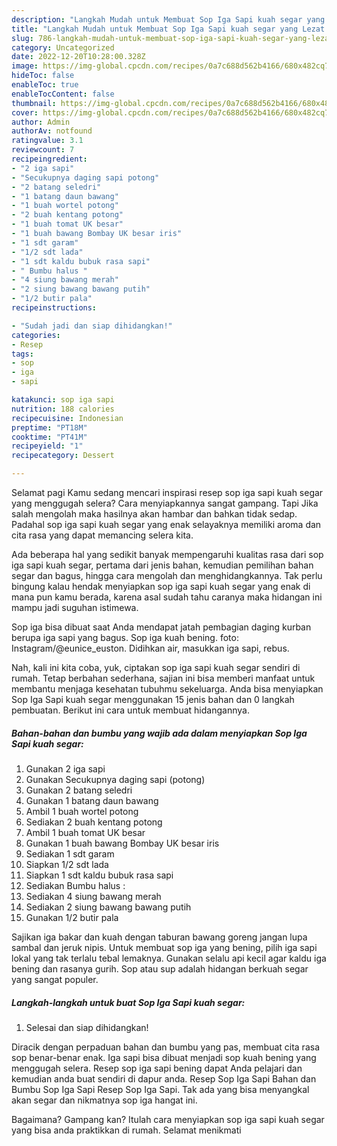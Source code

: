 ```yaml
---
description: "Langkah Mudah untuk Membuat Sop Iga Sapi kuah segar yang Lezat Sekali, Buat Buka Puasa Lezat Sekali"
title: "Langkah Mudah untuk Membuat Sop Iga Sapi kuah segar yang Lezat Sekali, Buat Buka Puasa Lezat Sekali"
slug: 786-langkah-mudah-untuk-membuat-sop-iga-sapi-kuah-segar-yang-lezat-sekali-buat-buka-puasa-lezat-sekali
category: Uncategorized
date: 2022-12-20T10:28:00.328Z
image: https://img-global.cpcdn.com/recipes/0a7c688d562b4166/680x482cq70/sop-iga-sapi-kuah-segar-foto-resep-utama.jpg
hideToc: false
enableToc: true
enableTocContent: false
thumbnail: https://img-global.cpcdn.com/recipes/0a7c688d562b4166/680x482cq70/sop-iga-sapi-kuah-segar-foto-resep-utama.jpg
cover: https://img-global.cpcdn.com/recipes/0a7c688d562b4166/680x482cq70/sop-iga-sapi-kuah-segar-foto-resep-utama.jpg
author: Admin
authorAv: notfound
ratingvalue: 3.1
reviewcount: 7
recipeingredient:
- "2 iga sapi"
- "Secukupnya daging sapi potong"
- "2 batang seledri"
- "1 batang daun bawang"
- "1 buah wortel potong"
- "2 buah kentang potong"
- "1 buah tomat UK besar"
- "1 buah bawang Bombay UK besar iris"
- "1 sdt garam"
- "1/2 sdt lada"
- "1 sdt kaldu bubuk rasa sapi"
- " Bumbu halus "
- "4 siung bawang merah"
- "2 siung bawang bawang putih"
- "1/2 butir pala"
recipeinstructions:

- "Sudah jadi dan siap dihidangkan!"
categories:
- Resep
tags:
- sop
- iga
- sapi

katakunci: sop iga sapi 
nutrition: 188 calories
recipecuisine: Indonesian
preptime: "PT18M"
cooktime: "PT41M"
recipeyield: "1"
recipecategory: Dessert

---
```



Selamat pagi Kamu sedang mencari inspirasi resep sop iga sapi kuah segar yang menggugah selera? Cara menyiapkannya sangat gampang. Tapi Jika salah mengolah maka hasilnya akan hambar dan bahkan tidak sedap. Padahal sop iga sapi kuah segar yang enak selayaknya memiliki aroma dan cita rasa yang dapat memancing selera kita.


Ada beberapa hal yang sedikit banyak mempengaruhi kualitas rasa dari sop iga sapi kuah segar, pertama dari jenis bahan, kemudian pemilihan bahan segar dan bagus, hingga cara mengolah dan menghidangkannya. Tak perlu bingung kalau hendak menyiapkan sop iga sapi kuah segar yang enak di mana pun kamu berada, karena asal sudah tahu caranya maka hidangan ini mampu jadi suguhan istimewa.

Sop iga bisa dibuat saat Anda mendapat jatah pembagian daging kurban berupa iga sapi yang bagus. Sop iga kuah bening. foto: Instagram/@eunice_euston. Didihkan air, masukkan iga sapi, rebus.


Nah, kali ini kita coba, yuk, ciptakan sop iga sapi kuah segar sendiri di rumah. Tetap berbahan sederhana, sajian ini bisa memberi manfaat untuk membantu menjaga kesehatan tubuhmu sekeluarga. Anda bisa menyiapkan Sop Iga Sapi kuah segar menggunakan 15 jenis bahan dan 0 langkah pembuatan. Berikut ini cara untuk membuat hidangannya.

<!--inarticleads1-->

##### Bahan-bahan dan bumbu yang wajib ada dalam menyiapkan Sop Iga Sapi kuah segar:

1. Gunakan 2 iga sapi
1. Gunakan Secukupnya daging sapi (potong)
1. Gunakan 2 batang seledri
1. Gunakan 1 batang daun bawang
1. Ambil 1 buah wortel potong
1. Sediakan 2 buah kentang potong
1. Ambil 1 buah tomat UK besar
1. Gunakan 1 buah bawang Bombay UK besar iris
1. Sediakan 1 sdt garam
1. Siapkan 1/2 sdt lada
1. Siapkan 1 sdt kaldu bubuk rasa sapi
1. Sediakan  Bumbu halus :
1. Sediakan 4 siung bawang merah
1. Sediakan 2 siung bawang bawang putih
1. Gunakan 1/2 butir pala


Sajikan iga bakar dan kuah dengan taburan bawang goreng jangan lupa sambal dan jeruk nipis. Untuk membuat sop iga yang bening, pilih iga sapi lokal yang tak terlalu tebal lemaknya. Gunakan selalu api kecil agar kaldu iga bening dan rasanya gurih. Sop atau sup adalah hidangan berkuah segar yang sangat populer. 

<!--inarticleads2-->

##### Langkah-langkah untuk buat Sop Iga Sapi kuah segar:


1. Selesai dan siap dihidangkan!

Diracik dengan perpaduan bahan dan bumbu yang pas, membuat cita rasa sop benar-benar enak. Iga sapi bisa dibuat menjadi sop kuah bening yang menggugah selera. Resep sop iga sapi bening dapat Anda pelajari dan kemudian anda buat sendiri di dapur anda. Resep Sop Iga Sapi Bahan dan Bumbu Sop Iga Sapi Resep Sop Iga Sapi. Tak ada yang bisa menyangkal akan segar dan nikmatnya sop iga hangat ini. 

Bagaimana? Gampang kan? Itulah cara menyiapkan sop iga sapi kuah segar yang bisa anda praktikkan di rumah. Selamat menikmati
